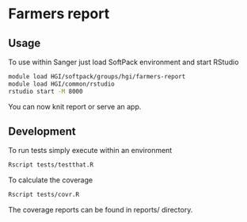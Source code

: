 # Farmers report

## Usage
To use within Sanger just load SoftPack environment and start RStudio
```bash
module load HGI/softpack/groups/hgi/farmers-report
module load HGI/common/rstudio
rstudio start -M 8000
```

You can now knit report or serve an app.

## Development
To run tests simply execute within an environment
```bash
Rscript tests/testthat.R
```

To calculate the coverage
```bash
Rscript tests/covr.R
```
The coverage reports can be found in reports/ directory.
